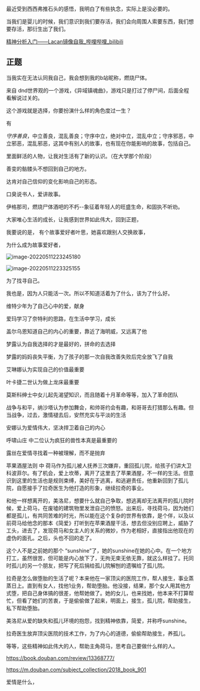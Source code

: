 最近受到西西弗推石头的感悟，我明白了有些执念，实际上是没必要的。

当我们是婴儿的时候，我们意识到我们要存活，我们会向周围人索要东西，我们想要存活，那衍生出了我们。

[精神分析入门——Lacan镜像自我_哔哩哔哩_bilibili](https://www.bilibili.com/video/BV1Ff4y1h7zY?spm_id_from=333.337.search-card.all.click)

## 正题

当我实在无法认同我自己，我会想到我的b站昵称，燃烧尸体。

来自 dnd世界观的一个游戏，《异域镇魂曲》，游戏只是打过了停尸间，后面全程看解说过关的。

这个游戏就是选择，你要扮演什么样的角色度过一生？

有

*守序善良*，中立善良，混乱善良；守序中立，绝对中立，混乱中立；守序邪恶，中立邪恶，混乱邪恶，这其中有别人的故事，也有现在你能影响的故事，包括自己。

里面鲜活的人物，让我对生活有了新的认识。（在大学那个阶段）

善变的骷髅头不想回到自己的地方。

达肯对自己信仰的变化影响自己的形态。

口臭说书人，爱讲故事。

伊格那司，燃烧尸体酒吧的不朽--象征着年轻人的旺盛生命，和固执不听劝。

大家唯心生活的成长，让我感到世界如此伟大，回到正题，

我要说的是， 有个故事爱好者叶思，她喜欢跟别人交换故事，

为什么成为故事爱好者，

![image-20220511223245180](/Users/lixiang/Documents/typora/learn/0415learnthing/story.assets/image-20220511223245180.png)

![image-20220511223325155](/Users/lixiang/Documents/typora/learn/0415learnthing/story.assets/image-20220511223325155.png)

为了找寻自己。

我也是，因为人只能活一次。所以不知道活着为了什么，该为了什么好。

维特少年为了自己心中的爱，献身

爱玛学习了奈特利的思路，在生活中学习，成长

盖尔乌恩知道自己的内心的重要，靠近了海明威，又远离了他

梦露认为自我选择的才是最好的，拼命的去选择

梦露的妈妈丧失平衡，为了孩子的那一次自我改善失败后完全放飞了自我

艾琳娜认为实现自己的价值最重要

叶卡捷二世认为做上龙床最重要

莫斯科绅士中女儿起先渴望知识，而且随着十月革命等等，加入了革命团队

战争与和平，纳沙塔认为参加舞会，和帅哥约会有趣，和哥哥去打猎那么有趣。但当战争，过去，激情褪去后，安然充实与平淡的生活

安娜认为爱情伟大，坚决捍卫着自己的内心

呼啸山庄 中二位认为疯狂的兽性本真是最重要的

露丝在爱情寻找着一种被理解，而不是抛弃

苹果酒屋法则 中 荷马作为孤儿被人抚养三次嫌弃，重回孤儿院，给孩子们讲大卫 科波菲尔。有了机会，爱上坎蒂，离开了这里去了苹果酒屋，不一样的生活。但意识到这里的生活也是规则束缚，美好在于逃离，和逃避责任，他重新回到了孤儿院，自愿接手了拉奇医生为他打造的形象，继续拉奇的事业。

和他一样想离开的，美洛尼，想要什么就自己争取，想逃离却无法离开的孤儿院时候，爱上荷马，在废墟的建筑物里发泄自己的愤怒。出来后，寻找荷马，因为她们都是孤儿，有共同苦难的时光，所以能在这个复杂的世界有依靠，是个伴，以及以前荷马给他念的那本《简爱》打听到在苹果酒屋干活，想去但没别应聘上，威胁了工头，进去了，发现荷马和女主人的关系的微妙，作为老相好，直接指出他现在的虚伪的面孔。之后，头也不回的走了。

这个人不是之前她的那个 “sunshine”了，她的sunshine在她的心中。在一个地方打工，虽然很苦，但可能是内心放下了，无拘无束无依无靠，就这么样挂了。托同时孤儿的另一个朋友，把写了死后捐给孤儿院解刨的遗嘱给了孤儿院。

拉奇是怎么做堕胎的生活了呢？本来他在一家顶尖的医院工作，帮人接生，事业蒸蒸日上。直到有女人，找他1业务，帮助堕胎。他没接，结果，那个女人用其他方式堕，把自己身体搞的很差，他帮她做了。她的女儿，也来找她，他本来不打算帮忙，但看了她们的苦衷，于是偷偷做了起来，明面上，接生，孤儿院，帮助接生，私下帮助堕胎。

美洛尼从爱的缺失和孤儿环境的抱怨，找到精神依靠，简爱，并称呼sunshine。

拉奇医生放弃顶尖医院的技术工作，为了内心的道德，偷偷帮助接生，养孤儿。

等等，这些精神如此伟大的人，帮助主角荷马，思考自己要做什么样的人。

https://book.douban.com/review/13368777/

https://m.douban.com/subject_collection/2018_book_901

爱情是什么，